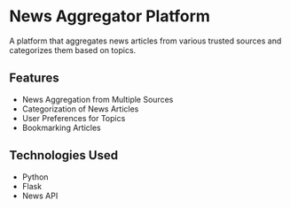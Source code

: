 # News Aggregator Platform

A platform that aggregates news articles from various trusted sources and categorizes them based on topics.

## Features
- News Aggregation from Multiple Sources
- Categorization of News Articles
- User Preferences for Topics
- Bookmarking Articles

## Technologies Used
- Python
- Flask
- News API
